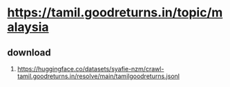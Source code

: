 # https://tamil.goodreturns.in/topic/malaysia

## download

1. https://huggingface.co/datasets/syafie-nzm/crawl-tamil.goodreturns.in/resolve/main/tamilgoodreturns.jsonl